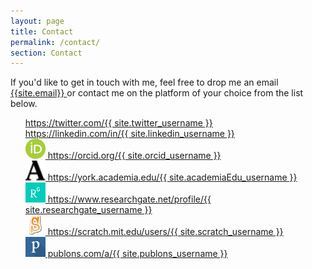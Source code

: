 ```yaml
---
layout: page
title: Contact
permalink: /contact/
section: Contact
---
```


If you'd like to get in touch with me, feel free to drop me an email <a href="mailto:{{site.email}}" >
{{site.email}} </a> or contact me on the platform of your choice from the list below.

<ul style="list-style:none">
  <li>
    <a href="https://twitter.com/{{ site.twitter_username }}">
      <i class="fa fa-twitter-square fa-2x"></i> https://twitter.com/{{ site.twitter_username }}
    </a>
  </li>

  <li>
    <a href="https://linkedin.com/in/{{ site.linkedin_username }}">
      <i class="fa fa-linkedin-square fa-2x"></i> https://linkedin.com/in/{{ site.linkedin_username }}
    </a>
  </li>

  <li>
    <a href="https://orcid.org/{{ site.orcid_username }}">
      <img alt="ORCID logo" src="/files/logos/orcid_32x32.png" width="32" height="32"/> https://orcid.org/{{ site.orcid_username }}
    </a>
  </li>


  <li>
    <a href="https://liverpool.academia.edu/{{ site.academiaEdu_username }}">
      <img alt="academia.edu logo" src="/files/logos/academia-logo.png" width="32" height="32" /> https://york.academia.edu/{{ site.academiaEdu_username }}
    </a>
  </li>

  <li>
    <a href="https://www.researchgate.net/profile/{{ site.researchgate_username }}">
      <img alt="researchgate logo" src="/files/logos/RG_square_green.png" width="32" height="32" /> https://www.researchgate.net/profile/{{ site.researchgate_username }}
    </a>
  </li>


  <li>
    <a href="https://scratch.mit.edu/users/{{ site.scratch_username }}">
      <img alt="Scratch Cat Logo" src="/files/logos/scratchS.png" width="32" height="32" /> https://scratch.mit.edu/users/{{ site.scratch_username }}
    </a>
  </li>

  <li>
    <a href="https://publons.com/a/{{ site.publons_username }}">
      <img alt="Publons Logo" src="/files/logos/blue_white_shadow.png" width="32" height="32" /> publons.com/a/{{ site.publons_username }}
    </a>
  </li>



  </ul>
